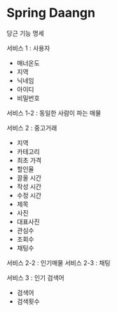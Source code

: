 # Spring Daangn

당근 기능 명세

서비스 1 : 사용자

- 매너온도
- 지역
- 닉네임
- 아이디
- 비밀번호

서비스 1-2 : 동일한 사람이 파는 매물

서비스 2 : 중고거래

- 지역
- 카테고리
- 최초 가격
- 할인율
- 끌올 시간
- 작성 시간
- 수정 시간
- 제목
- 사진
- 대표사진
- 관심수
- 조회수
- 채팅수

서비스 2-2 : 인기매물
서비스 2-3 : 채팅

서비스 3 : 인기 검색어

- 검색어
- 검색횟수

